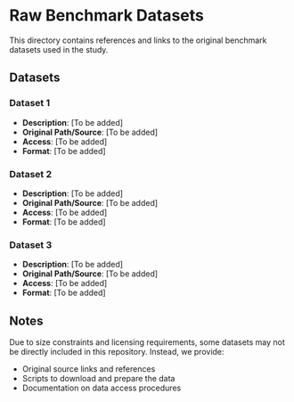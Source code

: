 # Raw Benchmark Datasets

This directory contains references and links to the original benchmark datasets used in the study.

## Datasets

### Dataset 1
- **Description**: [To be added]
- **Original Path/Source**: [To be added]
- **Access**: [To be added]
- **Format**: [To be added]

### Dataset 2
- **Description**: [To be added]
- **Original Path/Source**: [To be added]
- **Access**: [To be added]
- **Format**: [To be added]

### Dataset 3
- **Description**: [To be added]
- **Original Path/Source**: [To be added]
- **Access**: [To be added]
- **Format**: [To be added]

## Notes

Due to size constraints and licensing requirements, some datasets may not be directly included in this repository. Instead, we provide:
- Original source links and references
- Scripts to download and prepare the data
- Documentation on data access procedures
